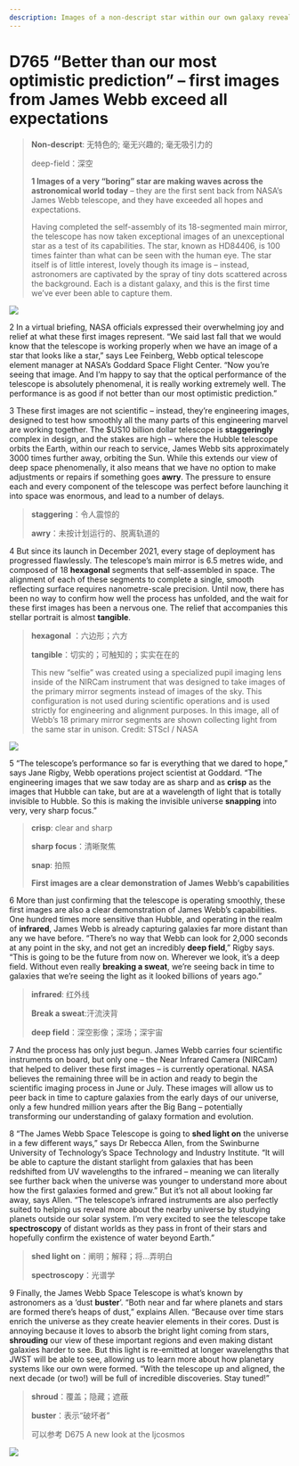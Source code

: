 ```yaml
---
description: Images of a non-descript star within our own galaxy reveal the James Webb telescope’s deep-field capabilities.
---
```


# D765 “Better than our most optimistic prediction” – first images from James Webb exceed all expectations
> **Non-descript**: 无特色的; 毫无兴趣的; 毫无吸引力的
 > 
> deep-field：深空
 > 
> **1 Images of a very “boring” star are making waves across the astronomical world today** – they are the first sent back from NASA’s James Webb telescope, and they have exceeded all hopes and expectations.
 > 
> Having completed the self-assembly of its 18-segmented main mirror, the telescope has now taken exceptional images of an unexceptional star as a test of its capabilities. The star, known as HD84406, is 100 times fainter than what can be seen with the human eye. The star itself is of little interest, lovely though its image is – instead, astronomers are captivated by the spray of tiny dots scattered across the background. Each is a distant galaxy, and this is the first time we’ve ever been able to capture them.
 > 

![](./img/boxcn46ZfhstvdkuaZ71RnUTfEd.png)

2 In a virtual briefing, NASA officials expressed their overwhelming joy and relief at what these first images represent.
“We said last fall that we would know that the telescope is working properly when we have an image of a star that looks like a star,” says Lee Feinberg, Webb optical telescope element manager at NASA’s Goddard Space Flight Center. “Now you’re seeing that image. And I’m happy to say that the optical performance of the telescope is absolutely phenomenal, it is really working extremely well. The performance is as good if not better than our most optimistic prediction.”

3 These first images are not scientific – instead, they’re engineering images, designed to test how smoothly all the many parts of this engineering marvel are working together. The $US10 billion dollar telescope is **staggeringly** complex in design, and the stakes are high – where the Hubble telescope orbits the Earth, within our reach to service, James Webb sits approximately 3000 times further away, orbiting the Sun. While this extends our view of deep space phenomenally, it also means that we have no option to make adjustments or repairs if something goes **awry**.
The pressure to ensure each and every component of the telescope was perfect before launching it into space was enormous, and lead to a number of delays.

> **staggering**：令人震惊的
>
> **awry**：未按计划运行的、脱离轨道的
>

4 But since its launch in December 2021, every stage of deployment has progressed flawlessly.
The telescope’s main mirror is 6.5 metres wide, and composed of 18 **hexagonal** segments that self-assembled in space. The alignment of each of these segments to complete a single, smooth reflecting surface requires nanometre-scale precision. Until now, there has been no way to confirm how well the process has unfolded, and the wait for these first images has been a nervous one. The relief that accompanies this stellar portrait is almost **tangible**.

> **hexagonal** ：六边形；六方
>
> **tangible**：切实的；可触知的；实实在在的
>
> This new “selfie” was created using a specialized pupil imaging lens inside of the NIRCam instrument that was designed to take images of the primary mirror segments instead of images of the sky. This configuration is not used during scientific operations and is used strictly for engineering and alignment purposes. In this image, all of Webb’s 18 primary mirror segments are shown collecting light from the same star in unison. Credit: STScI / NASA
>

![](./img/boxcn2eeFF9ypvTOrnCwKrM3fgg.png)

5 “The telescope’s performance so far is everything that we dared to hope,” says Jane Rigby, Webb operations project scientist at Goddard. “The engineering images that we saw today are as sharp and as **crisp** as the images that Hubble can take, but are at a wavelength of light that is totally invisible to Hubble. So this is making the invisible universe **snapping** into very, very sharp focus.”

> **crisp**: clear and sharp
>
> **sharp focus**：清晰聚焦
>
> **snap**: 拍照
>
> **First images are a clear demonstration of James Webb’s capabilities**
>

6 More than just confirming that the telescope is operating smoothly, these first images are also a clear demonstration of James Webb’s capabilities.
One hundred times more sensitive than Hubble, and operating in the realm of **infrared**, James Webb is already capturing galaxies far more distant than any we have before.
“There’s no way that Webb can look for 2,000 seconds at any point in the sky, and not get an incredibly **deep field**,” Rigby says. “This is going to be the future from now on. Wherever we look, it’s a deep field. Without even really **breaking a sweat**, we’re seeing back in time to galaxies that we’re seeing the light as it looked billions of years ago.”

> **infrared**: 红外线
>
> **Break a sweat**:汗流浃背
>
> **deep field**：深空影像；深场；深宇宙
>

7 And the process has only just begun.
James Webb carries four scientific instruments on board, but only one – the Near Infrared Camera (NIRCam) that helped to deliver these first images – is currently operational. NASA believes the remaining three will be in action and ready to begin the scientific imaging process in June or July.
These images will allow us to peer back in time to capture galaxies from the early days of our universe, only a few hundred million years after the Big Bang – potentially transforming our understanding of galaxy formation and evolution.

8 “The James Webb Space Telescope is going to **shed light on** the universe in a few different ways,” says Dr Rebecca Allen, from the Swinburne University of Technology’s Space Technology and Industry Institute. “It will be able to capture the distant starlight from galaxies that has been redshifted from UV wavelengths to the infrared – meaning we can literally see further back when the universe was younger to understand more about how the first galaxies formed and grew.”
But it’s not all about looking far away, says Allen.
“The telescope’s infrared instruments are also perfectly suited to helping us reveal more about the nearby universe by studying planets outside our solar system. I’m very excited to see the telescope take **spectroscopy** of distant worlds as they pass in front of their stars and hopefully confirm the existence of water beyond Earth.”

> **shed light on**：阐明；解释；将…弄明白
>
> **spectroscopy**：光谱学
>

9 Finally, the James Webb Space Telescope is what’s known by astronomers as a ‘dust **buster**’.
“Both near and far where planets and stars are formed there’s heaps of dust,” explains Allen. “Because over time stars enrich the universe as they create heavier elements in their cores. Dust is annoying because it loves to absorb the bright light coming from stars, **shrouding** our view of these important regions and even making distant galaxies harder to see. But this light is re-emitted at longer wavelengths that JWST will be able to see, allowing us to learn more about how planetary systems like our own were formed.
“With the telescope up and aligned, the next decade (or two!) will be full of incredible discoveries. Stay tuned!”

> **shroud**：覆盖；隐藏；遮蔽
>
> **buster**：表示“破坏者”
>
> 可以参考 D675 A new look at the ljcosmos
>

![](./img/boxcnWppJgD1LRndfQm0BAJ6Wib.png)


